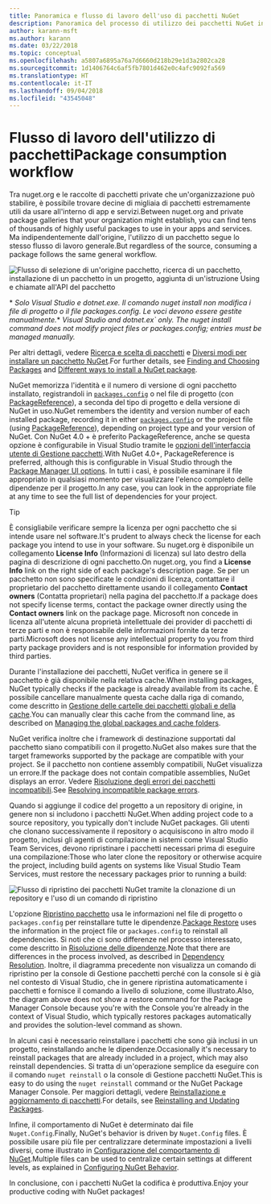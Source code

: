 ```yaml
---
title: Panoramica e flusso di lavoro dell'uso di pacchetti NuGet
description: Panoramica del processo di utilizzo dei pacchetti NuGet in un progetto, con collegamenti ad altre parti specifiche del processo.
author: karann-msft
ms.author: karann
ms.date: 03/22/2018
ms.topic: conceptual
ms.openlocfilehash: a5807a6895a76a7d6660d218b29e1d3a2802ca28
ms.sourcegitcommit: 1d1406764c6af5fb7801d462e0c4afc9092fa569
ms.translationtype: HT
ms.contentlocale: it-IT
ms.lasthandoff: 09/04/2018
ms.locfileid: "43545048"
---
```

# <a name="package-consumption-workflow"></a><span data-ttu-id="373fc-103">Flusso di lavoro dell'utilizzo di pacchetti</span><span class="sxs-lookup"><span data-stu-id="373fc-103">Package consumption workflow</span></span>

<span data-ttu-id="373fc-104">Tra nuget.org e le raccolte di pacchetti private che un'organizzazione può stabilire, è possibile trovare decine di migliaia di pacchetti estremamente utili da usare all'interno di app e servizi.</span><span class="sxs-lookup"><span data-stu-id="373fc-104">Between nuget.org and private package galleries that your organization might establish, you can find tens of thousands of highly useful packages to use in your apps and services.</span></span> <span data-ttu-id="373fc-105">Ma indipendentemente dall'origine, l'utilizzo di un pacchetto segue lo stesso flusso di lavoro generale.</span><span class="sxs-lookup"><span data-stu-id="373fc-105">But regardless of the source, consuming a package follows the same general workflow.</span></span>

![Flusso di selezione di un'origine pacchetto, ricerca di un pacchetto, installazione di un pacchetto in un progetto, aggiunta di un'istruzione Using e chiamate all'API del pacchetto](media/Overview-01-GeneralFlow.png)

<span data-ttu-id="373fc-107">\* _Solo Visual Studio e dotnet.exe. Il comando nuget install non modifica i file di progetto o il file packages.config. Le voci devono essere gestite manualmente._</span><span class="sxs-lookup"><span data-stu-id="373fc-107">\* _Visual Studio and dotnet.ex\` only. The nuget install command does not modify project files or packages.config; entries must be managed manually._</span></span>

<span data-ttu-id="373fc-108">Per altri dettagli, vedere [Ricerca e scelta di pacchetti](../consume-packages/finding-and-choosing-packages.md) e [Diversi modi per installare un pacchetto NuGet](ways-to-install-a-package.md).</span><span class="sxs-lookup"><span data-stu-id="373fc-108">For further details, see [Finding and Choosing Packages](../consume-packages/finding-and-choosing-packages.md) and [Different ways to install a NuGet package](ways-to-install-a-package.md).</span></span>

<span data-ttu-id="373fc-109">NuGet memorizza l'identità e il numero di versione di ogni pacchetto installato, registrandoli in [`packages.config`](../reference/packages-config.md) o nel file di progetto (con [PackageReference](../consume-packages/package-references-in-project-files.md)), a seconda del tipo di progetto e della versione di NuGet in uso.</span><span class="sxs-lookup"><span data-stu-id="373fc-109">NuGet remembers the identity and version number of each installed package, recording it in either [`packages.config`](../reference/packages-config.md) or the project file (using [PackageReference](../consume-packages/package-references-in-project-files.md)), depending on project type and your version of NuGet.</span></span> <span data-ttu-id="373fc-110">Con NuGet 4.0 + è preferito PackageReference, anche se questa opzione è configurabile in Visual Studio tramite le [opzioni dell'interfaccia utente di Gestione pacchetti](../tools/package-manager-ui.md).</span><span class="sxs-lookup"><span data-stu-id="373fc-110">With NuGet 4.0+, PackageReference is preferred, although this is configurable in Visual Studio through the [Package Manager UI options](../tools/package-manager-ui.md).</span></span> <span data-ttu-id="373fc-111">In tutti i casi, è possibile esaminare il file appropriato in qualsiasi momento per visualizzare l'elenco completo delle dipendenze per il progetto.</span><span class="sxs-lookup"><span data-stu-id="373fc-111">In any case, you can look in the appropriate file at any time to see the full list of dependencies for your project.</span></span>

> [!Tip]
> <span data-ttu-id="373fc-112">È consigliabile verificare sempre la licenza per ogni pacchetto che si intende usare nel software.</span><span class="sxs-lookup"><span data-stu-id="373fc-112">It's prudent to always check the license for each package you intend to use in your software.</span></span> <span data-ttu-id="373fc-113">Su nuget.org è disponibile un collegamento **License Info** (Informazioni di licenza) sul lato destro della pagina di descrizione di ogni pacchetto.</span><span class="sxs-lookup"><span data-stu-id="373fc-113">On nuget.org, you find a **License Info** link on the right side of each package's description page.</span></span> <span data-ttu-id="373fc-114">Se per un pacchetto non sono specificate le condizioni di licenza, contattare il proprietario del pacchetto direttamente usando il collegamento **Contact owners** (Contatta proprietari) nella pagina del pacchetto.</span><span class="sxs-lookup"><span data-stu-id="373fc-114">If a package does not specify license terms, contact the package owner directly using the **Contact owners** link on the package page.</span></span> <span data-ttu-id="373fc-115">Microsoft non concede in licenza all'utente alcuna proprietà intellettuale dei provider di pacchetti di terze parti e non è responsabile delle informazioni fornite da terze parti.</span><span class="sxs-lookup"><span data-stu-id="373fc-115">Microsoft does not license any intellectual property to you from third party package providers and is not responsible for information provided by third parties.</span></span>

<span data-ttu-id="373fc-116">Durante l'installazione dei pacchetti, NuGet verifica in genere se il pacchetto è già disponibile nella relativa cache.</span><span class="sxs-lookup"><span data-stu-id="373fc-116">When installing packages, NuGet typically checks if the package is already available from its cache.</span></span> <span data-ttu-id="373fc-117">È possibile cancellare manualmente questa cache dalla riga di comando, come descritto in [Gestione delle cartelle dei pacchetti globali e della cache](../consume-packages/managing-the-global-packages-and-cache-folders.md).</span><span class="sxs-lookup"><span data-stu-id="373fc-117">You can manually clear this cache from the command line, as described on [Managing the global packages and cache folders](../consume-packages/managing-the-global-packages-and-cache-folders.md).</span></span>

<span data-ttu-id="373fc-118">NuGet verifica inoltre che i framework di destinazione supportati dal pacchetto siano compatibili con il progetto.</span><span class="sxs-lookup"><span data-stu-id="373fc-118">NuGet also makes sure that the target frameworks supported by the package are compatible with your project.</span></span> <span data-ttu-id="373fc-119">Se il pacchetto non contiene assembly compatibili, NuGet visualizza un errore.</span><span class="sxs-lookup"><span data-stu-id="373fc-119">If the package does not contain compatible assemblies, NuGet displays an error.</span></span> <span data-ttu-id="373fc-120">Vedere [Risoluzione degli errori dei pacchetti incompatibili](dependency-resolution.md#resolving-incompatible-package-errors).</span><span class="sxs-lookup"><span data-stu-id="373fc-120">See [Resolving incompatible package errors](dependency-resolution.md#resolving-incompatible-package-errors).</span></span>

<span data-ttu-id="373fc-121">Quando si aggiunge il codice del progetto a un repository di origine, in genere non si includono i pacchetti NuGet.</span><span class="sxs-lookup"><span data-stu-id="373fc-121">When adding project code to a source repository, you typically don't include NuGet packages.</span></span> <span data-ttu-id="373fc-122">Gli utenti che clonano successivamente il repository o acquisiscono in altro modo il progetto, inclusi gli agenti di compilazione in sistemi come Visual Studio Team Services, devono ripristinare i pacchetti necessari prima di eseguire una compilazione:</span><span class="sxs-lookup"><span data-stu-id="373fc-122">Those who later clone the repository or otherwise acquire the project, including build agents on systems like Visual Studio Team Services, must restore the necessary packages prior to running a build:</span></span>

![Flusso di ripristino dei pacchetti NuGet tramite la clonazione di un repository e l'uso di un comando di ripristino](media/Overview-02-RestoreFlow.png)

<span data-ttu-id="373fc-124">L'opzione [Ripristino pacchetto](../consume-packages/package-restore.md) usa le informazioni nel file di progetto o `packages.config` per reinstallare tutte le dipendenze.</span><span class="sxs-lookup"><span data-stu-id="373fc-124">[Package Restore](../consume-packages/package-restore.md) uses the information in the project file or `packages.config` to reinstall all dependencies.</span></span> <span data-ttu-id="373fc-125">Si noti che ci sono differenze nel processo interessato, come descritto in [Risoluzione delle dipendenze](../consume-packages/dependency-resolution.md).</span><span class="sxs-lookup"><span data-stu-id="373fc-125">Note that there are differences in the process involved, as described in [Dependency Resolution](../consume-packages/dependency-resolution.md).</span></span> <span data-ttu-id="373fc-126">Inoltre, il diagramma precedente non visualizza un comando di ripristino per la console di Gestione pacchetti perché con la console si è già nel contesto di Visual Studio, che in genere ripristina automaticamente i pacchetti e fornisce il comando a livello di soluzione, come illustrato.</span><span class="sxs-lookup"><span data-stu-id="373fc-126">Also, the diagram above does not show a restore command for the Package Manager Console because you're with the Console you're already in the context of Visual Studio, which typically restores packages automatically and provides the solution-level command as shown.</span></span>

<span data-ttu-id="373fc-127">In alcuni casi è necessario reinstallare i pacchetti che sono già inclusi in un progetto, reinstallando anche le dipendenze.</span><span class="sxs-lookup"><span data-stu-id="373fc-127">Occasionally it's necessary to reinstall packages that are already included in a project, which may also reinstall dependencies.</span></span> <span data-ttu-id="373fc-128">Si tratta di un'operazione semplice da eseguire con il comando `nuget reinstall` o la console di Gestione pacchetti NuGet.</span><span class="sxs-lookup"><span data-stu-id="373fc-128">This is easy to do using the `nuget reinstall` command or the NuGet Package Manager Console.</span></span> <span data-ttu-id="373fc-129">Per maggiori dettagli, vedere [Reinstallazione e aggiornamento di pacchetti](../consume-packages/reinstalling-and-updating-packages.md).</span><span class="sxs-lookup"><span data-stu-id="373fc-129">For details, see [Reinstalling and Updating Packages](../consume-packages/reinstalling-and-updating-packages.md).</span></span>

<span data-ttu-id="373fc-130">Infine, il comportamento di NuGet è determinato dai file `Nuget.Config`.</span><span class="sxs-lookup"><span data-stu-id="373fc-130">Finally, NuGet's behavior is driven by `Nuget.Config` files.</span></span> <span data-ttu-id="373fc-131">È possibile usare più file per centralizzare determinate impostazioni a livelli diversi, come illustrato in [Configurazione del comportamento di NuGet](../consume-packages/configuring-nuget-behavior.md).</span><span class="sxs-lookup"><span data-stu-id="373fc-131">Multiple files can be used to centralize certain settings at different levels, as explained in [Configuring NuGet Behavior](../consume-packages/configuring-nuget-behavior.md).</span></span>

<span data-ttu-id="373fc-132">In conclusione, con i pacchetti NuGet la codifica è produttiva.</span><span class="sxs-lookup"><span data-stu-id="373fc-132">Enjoy your productive coding with NuGet packages!</span></span>
